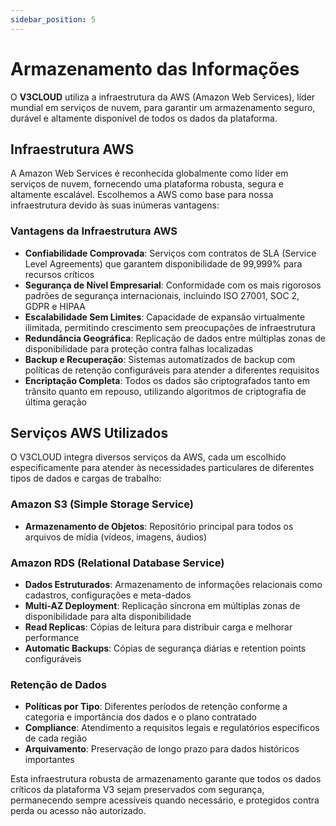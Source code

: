 ```yaml
---
sidebar_position: 5
---
```


# Armazenamento das Informações

O **V3CLOUD** utiliza a infraestrutura da AWS (Amazon Web Services), líder mundial em serviços de nuvem, para garantir um armazenamento seguro, durável e altamente disponível de todos os dados da plataforma.

## Infraestrutura AWS

A Amazon Web Services é reconhecida globalmente como líder em serviços de nuvem, fornecendo uma plataforma robusta, segura e altamente escalável. Escolhemos a AWS como base para nossa infraestrutura devido às suas inúmeras vantagens:

### Vantagens da Infraestrutura AWS

- **Confiabilidade Comprovada**: Serviços com contratos de SLA (Service Level Agreements) que garantem disponibilidade de 99,999% para recursos críticos
- **Segurança de Nível Empresarial**: Conformidade com os mais rigorosos padrões de segurança internacionais, incluindo ISO 27001, SOC 2, GDPR e HIPAA
- **Escalabilidade Sem Limites**: Capacidade de expansão virtualmente ilimitada, permitindo crescimento sem preocupações de infraestrutura
- **Redundância Geográfica**: Replicação de dados entre múltiplas zonas de disponibilidade para proteção contra falhas localizadas
- **Backup e Recuperação**: Sistemas automatizados de backup com políticas de retenção configuráveis para atender a diferentes requisitos
- **Encriptação Completa**: Todos os dados são criptografados tanto em trânsito quanto em repouso, utilizando algoritmos de criptografia de última geração

## Serviços AWS Utilizados

O V3CLOUD integra diversos serviços da AWS, cada um escolhido especificamente para atender às necessidades particulares de diferentes tipos de dados e cargas de trabalho:

### Amazon S3 (Simple Storage Service)

- **Armazenamento de Objetos**: Repositório principal para todos os arquivos de mídia (vídeos, imagens, áudios)

### Amazon RDS (Relational Database Service)

- **Dados Estruturados**: Armazenamento de informações relacionais como cadastros, configurações e meta-dados
- **Multi-AZ Deployment**: Replicação síncrona em múltiplas zonas de disponibilidade para alta disponibilidade
- **Read Replicas**: Cópias de leitura para distribuir carga e melhorar performance
- **Automatic Backups**: Cópias de segurança diárias e retention points configuráveis


### Retenção de Dados

- **Políticas por Tipo**: Diferentes períodos de retenção conforme a categoria e importância dos dados e o plano contratado
- **Compliance**: Atendimento a requisitos legais e regulatórios específicos de cada região
- **Arquivamento**: Preservação de longo prazo para dados históricos importantes

Esta infraestrutura robusta de armazenamento garante que todos os dados críticos da plataforma V3 sejam preservados com segurança, permanecendo sempre acessíveis quando necessário, e protegidos contra perda ou acesso não autorizado.
